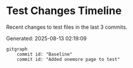 # Test Changes Timeline

Recent changes to test files in the last 3 commits.

Generated: 2025-08-13 02:19:09

```mermaid
gitgraph
    commit id: "Baseline"
    commit id: "Added onemore page to test"
```
